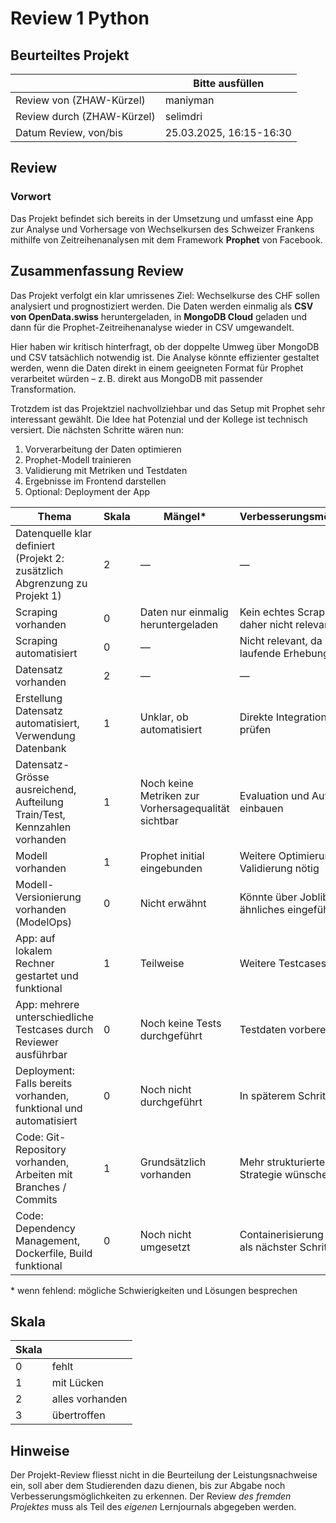 ﻿# Review 1 Python

## Beurteiltes Projekt

|       | Bitte ausfüllen |
|-------|-----------------|
| Review von (ZHAW-Kürzel) |  maniyman          |
| Review durch (ZHAW-Kürzel) |  selimdri         |
| Datum Review, von/bis |  25.03.2025, 16:15-16:30    |

## Review

### Vorwort
Das Projekt befindet sich bereits in der Umsetzung und umfasst eine App zur Analyse und Vorhersage von Wechselkursen des Schweizer Frankens mithilfe von Zeitreihenanalysen mit dem Framework **Prophet** von Facebook.

## Zusammenfassung Review
Das Projekt verfolgt ein klar umrissenes Ziel: Wechselkurse des CHF sollen analysiert und prognostiziert werden. Die Daten werden einmalig als **CSV von OpenData.swiss** heruntergeladen, in **MongoDB Cloud** geladen und dann für die Prophet-Zeitreihenanalyse wieder in CSV umgewandelt. 

Hier haben wir kritisch hinterfragt, ob der doppelte Umweg über MongoDB und CSV tatsächlich notwendig ist. Die Analyse könnte effizienter gestaltet werden, wenn die Daten direkt in einem geeigneten Format für Prophet verarbeitet würden – z. B. direkt aus MongoDB mit passender Transformation.

Trotzdem ist das Projektziel nachvollziehbar und das Setup mit Prophet sehr interessant gewählt. Die Idee hat Potenzial und der Kollege ist technisch versiert. Die nächsten Schritte wären nun:
1. Vorverarbeitung der Daten optimieren
2. Prophet-Modell trainieren
3. Validierung mit Metriken und Testdaten
4. Ergebnisse im Frontend darstellen
5. Optional: Deployment der App

| Thema                                                                      | Skala | Mängel* | Verbesserungsmöglichkeiten* |
|----------------------------------------------------------------------------|-------|--------|----------------------------|
| Datenquelle klar definiert (Projekt 2: zusätzlich Abgrenzung zu Projekt 1) | 2     | —      | — |
| Scraping vorhanden                                                         | 0     | Daten nur einmalig heruntergeladen | Kein echtes Scraping nötig, daher nicht relevant |
| Scraping automatisiert                                                     | 0     | — | Nicht relevant, da keine laufende Erhebung geplant ist |
| Datensatz vorhanden                                                        | 2     | — | — |
| Erstellung Datensatz automatisiert, Verwendung Datenbank                   | 1     | Unklar, ob automatisiert | Direkte Integration in Prophet prüfen |
| Datensatz-Grösse ausreichend, Aufteilung Train/Test, Kennzahlen vorhanden  | 1     | Noch keine Metriken zur Vorhersagequalität sichtbar | Evaluation und Aufteilung einbauen |
| Modell vorhanden                                                           | 1     | Prophet initial eingebunden | Weitere Optimierung und Validierung nötig |
| Modell-Versionierung vorhanden (ModelOps)                                  | 0     | Nicht erwähnt | Könnte über Joblib oder ähnliches eingeführt werden |
| App: auf lokalem Rechner gestartet und funktional                          | 1     | Teilweise | Weitere Testcases hilfreich |
| App: mehrere unterschiedliche Testcases durch Reviewer ausführbar          | 0     | Noch keine Tests durchgeführt | Testdaten vorbereiten |
| Deployment: Falls bereits vorhanden, funktional und automatisiert          | 0     | Noch nicht durchgeführt | In späterem Schritt realisieren |
| Code: Git-Repository vorhanden, Arbeiten mit Branches / Commits            | 1     | Grundsätzlich vorhanden | Mehr strukturierte Branch-Strategie wünschenswert |
| Code: Dependency Management, Dockerfile, Build funktional                  | 0     | Noch nicht umgesetzt | Containerisierung mit Docker als nächster Schritt |

\* wenn fehlend: mögliche Schwierigkeiten und Lösungen besprechen

## Skala

| Skala |                 |
|-------|-----------------|
| 0     | fehlt           |
| 1     | mit Lücken      |
| 2     | alles vorhanden |
| 3     | übertroffen     |

## Hinweise

Der Projekt-Review fliesst nicht in die Beurteilung der Leistungsnachweise ein, soll aber dem Studierenden dazu dienen, bis zur Abgabe noch Verbesserungsmöglichkeiten zu erkennen. Der Review *des fremden Projektes* muss als Teil des *eigenen* Lernjournals abgegeben werden.
